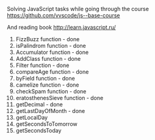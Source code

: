 Solving JavaScript tasks while going through the course https://github.com/vvscode/js--base-course 

And reading book http://learn.javascript.ru/

1. FizzBuzz function - done
2. isPalindrom function - done
3. Accumulator function - done
4. AddClass function - done
5. Filter function - done
6. compareAge function - done
7. byField function - done
8. camelize function - done
9. checkSpam function - done
10. eratosthenesSieve function - done
11. getDecimal - done
12. getLastDayOfMonth - done
13. getLocalDay
14. getSecondsToTomorrow
15. getSecondsToday